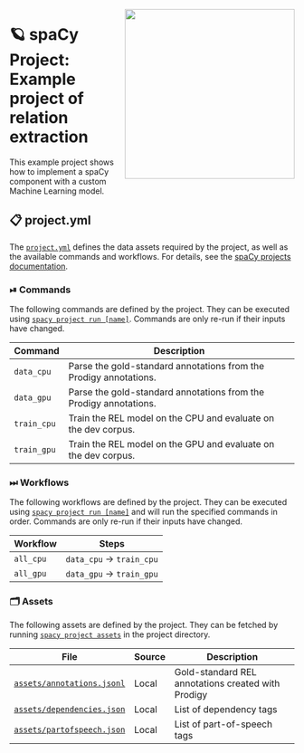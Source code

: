 <a href="https://www.youtube.com/watch?v=8HL-Ap5_Axo" target="_blank"><img src="https://user-images.githubusercontent.com/8796347/117116338-8566cc00-ad8e-11eb-9cd3-e88e94fadb6a.jpg" width="300" height="auto" align="right" /></a>


<!-- SPACY PROJECT: AUTO-GENERATED DOCS START (do not remove) -->

# 🪐 spaCy Project: Example project of relation extraction

This example project shows how to implement a spaCy component with a custom Machine Learning model.

## 📋 project.yml

The [`project.yml`](project.yml) defines the data assets required by the
project, as well as the available commands and workflows. For details, see the
[spaCy projects documentation](https://spacy.io/usage/projects).

### ⏯ Commands

The following commands are defined by the project. They
can be executed using [`spacy project run [name]`](https://spacy.io/api/cli#project-run).
Commands are only re-run if their inputs have changed.

| Command | Description |
| --- | --- |
| `data_cpu` | Parse the gold-standard annotations from the Prodigy annotations. |
| `data_gpu` | Parse the gold-standard annotations from the Prodigy annotations. |
| `train_cpu` | Train the REL model on the CPU and evaluate on the dev corpus. |
| `train_gpu` | Train the REL model on the GPU and evaluate on the dev corpus. |

### ⏭ Workflows

The following workflows are defined by the project. They
can be executed using [`spacy project run [name]`](https://spacy.io/api/cli#project-run)
and will run the specified commands in order. Commands are only re-run if their
inputs have changed.

| Workflow | Steps |
| --- | --- |
| `all_cpu` | `data_cpu` &rarr; `train_cpu` |
| `all_gpu` | `data_gpu` &rarr; `train_gpu` |

### 🗂 Assets

The following assets are defined by the project. They can
be fetched by running [`spacy project assets`](https://spacy.io/api/cli#project-assets)
in the project directory.

| File | Source | Description |
| --- | --- | --- |
| [`assets/annotations.jsonl`](assets/annotations.jsonl) | Local | Gold-standard REL annotations created with Prodigy |
| [`assets/dependencies.json`](assets/dependencies.json) | Local | List of dependency tags |
| [`assets/partofspeech.json`](assets/partofspeech.json) | Local | List of part-of-speech tags |

<!-- SPACY PROJECT: AUTO-GENERATED DOCS END (do not remove) -->

